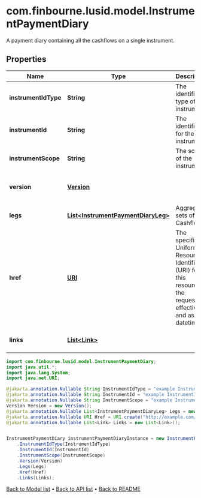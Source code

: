 # com.finbourne.lusid.model.InstrumentPaymentDiary
A payment diary containing all the cashflows on a single instrument.

## Properties

Name | Type | Description | Notes
------------ | ------------- | ------------- | -------------
**instrumentIdType** | **String** | The identifier type of the instrument. | [optional] [default to String]
**instrumentId** | **String** | The identifier for the instrument. | [optional] [default to String]
**instrumentScope** | **String** | The scope of the instrument. | [optional] [default to String]
**version** | [**Version**](Version.md) |  | [optional] [default to Version]
**legs** | [**List&lt;InstrumentPaymentDiaryLeg&gt;**](InstrumentPaymentDiaryLeg.md) | Aggregated sets of Cashflows. | [optional] [default to List<InstrumentPaymentDiaryLeg>]
**href** | [**URI**](URI.md) | The specific Uniform Resource Identifier (URI) for this resource at the requested effective and asAt datetime. | [optional] [default to URI]
**links** | [**List&lt;Link&gt;**](Link.md) |  | [optional] [default to List<Link>]

```java
import com.finbourne.lusid.model.InstrumentPaymentDiary;
import java.util.*;
import java.lang.System;
import java.net.URI;

@jakarta.annotation.Nullable String InstrumentIdType = "example InstrumentIdType";
@jakarta.annotation.Nullable String InstrumentId = "example InstrumentId";
@jakarta.annotation.Nullable String InstrumentScope = "example InstrumentScope";
Version Version = new Version();
@jakarta.annotation.Nullable List<InstrumentPaymentDiaryLeg> Legs = new List<InstrumentPaymentDiaryLeg>();
@jakarta.annotation.Nullable URI Href = URI.create("http://example.com/Href");
@jakarta.annotation.Nullable List<Link> Links = new List<Link>();


InstrumentPaymentDiary instrumentPaymentDiaryInstance = new InstrumentPaymentDiary()
    .InstrumentIdType(InstrumentIdType)
    .InstrumentId(InstrumentId)
    .InstrumentScope(InstrumentScope)
    .Version(Version)
    .Legs(Legs)
    .Href(Href)
    .Links(Links);
```


[Back to Model list](../README.md#documentation-for-models) &#8226; [Back to API list](../README.md#documentation-for-api-endpoints) &#8226; [Back to README](../README.md)
